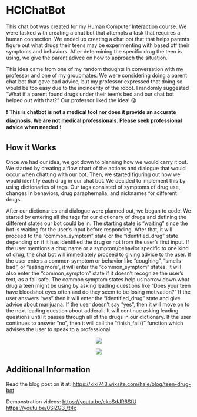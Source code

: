 # HCIChatBot
This chat bot was created for my Human Computer Interaction course. We were tasked with creating a chat bot that attempts a task that requires a human connection. We ended up creating a chat bot that that helps parents figure out what drugs their teens may be experimenting with based off their symptoms and behaviors. After determining the specific drug the teen is using, we give the parent adivce on how to approach the situation. 

This idea came from one of my random thoughts in conversation with my professor and one of my groupmates. We were considering doing a parent chat bot that gave bad advice, but my professor expressed that doing so would be too easy due to the incincerity of the robot. I randomly suggested “What if a parent found drugs under their teen’s bed and our chat bot helped out with that?” Our professor liked the idea! :stuck_out_tongue:

:heavy_exclamation_mark: **This is chatbot is not a medical tool nor does it provide an accurate diagnosis. We are not medical professionals. Please seek professional advice when needed** :heavy_exclamation_mark: 

## How it Works
Once we had our idea, we got down to planning how we would carry it out. We started by creating a flow chart of the actions and dialogue that would occur when chatting with our bot. Then, we started figuring out how we would identify each drug in our chat bot. We decided to implement this by using dictionaries of tags. Our tags consisted of symptoms of drug use, changes in behaviors, drug paraphernalia, and nicknames for different drugs. 

After our dictionaries and dialogue were planned out, we began to code. We started by entering all the tags for our dictionary of drugs and defining the different states our bot could be in. The starting state is “waiting” since the bot is waiting for the user’s input before responding. After that, it will proceed to the “common_symptom” state or the “identified_drug” state depending on if it has identified the drug or not from the user’s first input. If the user mentions a drug name or a symptom/behavior specific to one kind of drug, the chat bot will immediately proceed to giving advice to the user. If the user enters a common symptom or behavior like “coughing”, “smells bad”, or “eating more”, it will enter the “common_symptom” states. It will also enter the “common_symptom” state if it doesn’t recognize the user’s text, as a fail safe. The common symptom states help us narrow down what drug a teen might be using by asking leading questions like “Does your teen have bloodshot eyes often and do they seem to be losing motivation?” If the user answers “yes” then it will enter the “identified_drug” state and give advice about marijuana. If the user doesn’t say “yes”, then it will move on to the next leading question about adderall. It will continue asking leading questions until it passes through all of the drugs in our dictionary. If the user continues to answer “no”, then it will call the “finish_fail()” function which advises the user to speak to a professional.

<p align="center">
  <img src="https://user-images.githubusercontent.com/33335169/57846329-cec84600-7788-11e9-91bf-cbd74cf07997.png"/>
</p>

<p align="center">
  <img src="https://user-images.githubusercontent.com/33335169/57846546-531ac900-7789-11e9-98a9-c7408c2430ef.png"/>
</p>

## Additional Information
Read the blog post on it at:
https://xixi743.wixsite.com/hale/blog/teen-drug-bot

Demonstration videos:
https://youtu.be/ckoSdJR6SfU
https://youtu.be/0SlZG3_tt4c
